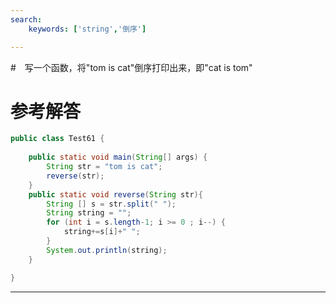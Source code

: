 ```yaml
---
search:
    keywords: ['string','倒序']

---
```



#　写一个函数，将"tom is cat"倒序打印出来，即"cat is tom"

# 参考解答
```java
public class Test61 {
	
	public static void main(String[] args) {
		String str = "tom is cat";
		reverse(str);
	}
	public static void reverse(String str){
		String [] s = str.split(" ");
		String string = "";
		for (int i = s.length-1; i >= 0 ; i--) {
			string+=s[i]+" ";
		}
		System.out.println(string);
	}

}
```
---
